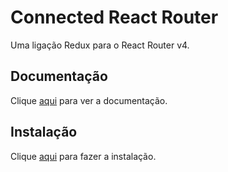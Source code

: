 # Connected React Router

Uma ligação Redux para o React Router v4.

## Documentação

Clique [aqui](https://github.com/supasate/connected-react-router) para ver a documentação.

## Instalação

Clique [aqui](https://www.npmjs.com/package/connected-react-router) para fazer a instalação.

